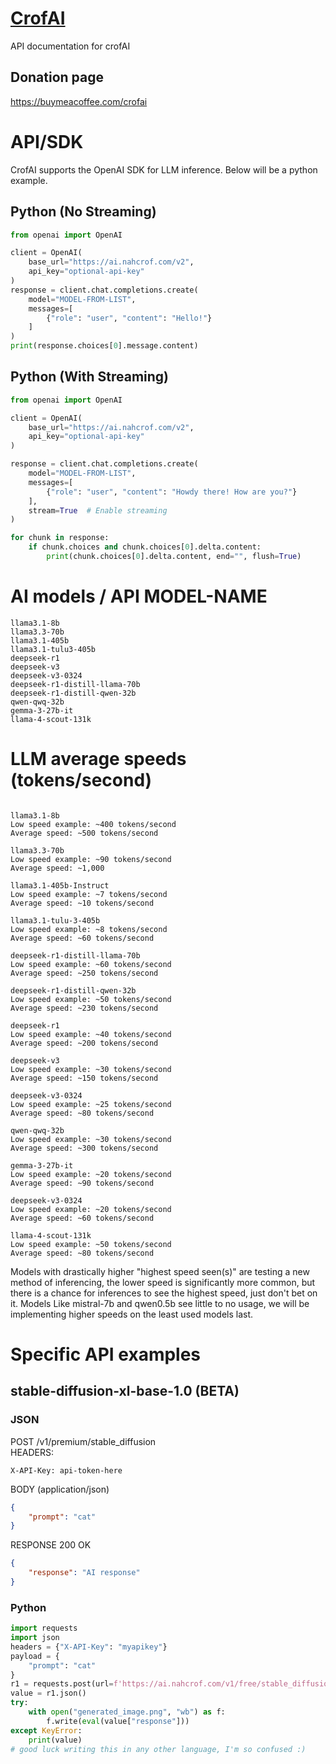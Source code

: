 # [CrofAI](https://ai.nahcrof.com/)
API documentation for crofAI
## Donation page 
https://buymeacoffee.com/crofai
# API/SDK
CrofAI supports the OpenAI SDK for LLM inference. Below will be a python example.
## Python (No Streaming)
```python
from openai import OpenAI

client = OpenAI(
    base_url="https://ai.nahcrof.com/v2",
    api_key="optional-api-key"
)
response = client.chat.completions.create(
    model="MODEL-FROM-LIST",
    messages=[
        {"role": "user", "content": "Hello!"}
    ]
)
print(response.choices[0].message.content)
```
## Python (With Streaming)
```python
from openai import OpenAI

client = OpenAI(
    base_url="https://ai.nahcrof.com/v2",
    api_key="optional-api-key"
)

response = client.chat.completions.create(
    model="MODEL-FROM-LIST",
    messages=[
        {"role": "user", "content": "Howdy there! How are you?"}
    ],
    stream=True  # Enable streaming
)

for chunk in response:
    if chunk.choices and chunk.choices[0].delta.content:
        print(chunk.choices[0].delta.content, end="", flush=True)
```

# AI models / API MODEL-NAME
```
llama3.1-8b
llama3.3-70b
llama3.1-405b
llama3.1-tulu3-405b
deepseek-r1
deepseek-v3
deepseek-v3-0324
deepseek-r1-distill-llama-70b
deepseek-r1-distill-qwen-32b
qwen-qwq-32b
gemma-3-27b-it
llama-4-scout-131k
```
# LLM average speeds (tokens/second)
```

llama3.1-8b
Low speed example: ~400 tokens/second
Average speed: ~500 tokens/second

llama3.3-70b
Low speed example: ~90 tokens/second
Average speed: ~1,000

llama3.1-405b-Instruct
Low speed example: ~7 tokens/second
Average speed: ~10 tokens/second

llama3.1-tulu-3-405b
Low speed example: ~8 tokens/second
Average speed: ~60 tokens/second

deepseek-r1-distill-llama-70b
Low speed example: ~60 tokens/second
Average speed: ~250 tokens/second

deepseek-r1-distill-qwen-32b
Low speed example: ~50 tokens/second
Average speed: ~230 tokens/second

deepseek-r1
Low speed example: ~40 tokens/second
Average speed: ~200 tokens/second

deepseek-v3
Low speed example: ~30 tokens/second
Average speed: ~150 tokens/second

deepseek-v3-0324
Low speed example: ~25 tokens/second
Average speed: ~80 tokens/second

qwen-qwq-32b
Low speed example: ~30 tokens/second
Average speed: ~300 tokens/second

gemma-3-27b-it
Low speed example: ~20 tokens/second
Average speed: ~90 tokens/second

deepseek-v3-0324
Low speed example: ~20 tokens/second
Average speed: ~60 tokens/second

llama-4-scout-131k
Low speed example: ~50 tokens/second
Average speed: ~80 tokens/second
```
Models with drastically higher "highest speed seen(s)" are testing a new method of inferencing, the lower speed is significantly more common, but there is a chance for inferences to see the highest speed, just don't bet on it.
Models Like mistral-7b and qwen0.5b see little to no usage, we will be implementing higher speeds on the least used models last.
# Specific API examples
## stable-diffusion-xl-base-1.0 (BETA)
### JSON
POST /v1/premium/stable_diffusion<br>
HEADERS:<br>
```
X-API-Key: api-token-here
```
BODY (application/json)
```json
{
    "prompt": "cat"
}
```
RESPONSE 200 OK
```json
{
    "response": "AI response"
}
```
### Python
```python
import requests
import json
headers = {"X-API-Key": "myapikey"}
payload = {
    "prompt": "cat"
}
r1 = requests.post(url=f'https://ai.nahcrof.com/v1/free/stable_diffusion', json=payload, headers=headers)
value = r1.json()
try:
    with open("generated_image.png", "wb") as f:
        f.write(eval(value["response"]))
except KeyError:
    print(value)
# good luck writing this in any other language, I'm so confused :)
```

